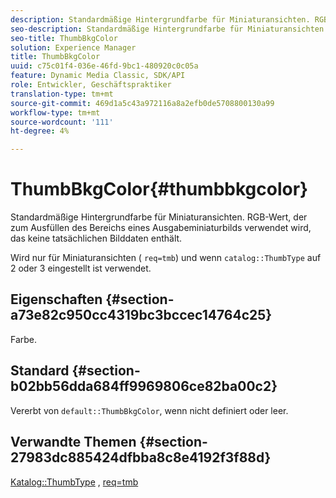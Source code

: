 ```yaml
---
description: Standardmäßige Hintergrundfarbe für Miniaturansichten. RGB-Wert, der zum Ausfüllen des Bereichs eines Ausgabeminiaturbilds verwendet wird, das keine tatsächlichen Bilddaten enthält.
seo-description: Standardmäßige Hintergrundfarbe für Miniaturansichten. RGB-Wert, der zum Ausfüllen des Bereichs eines Ausgabeminiaturbilds verwendet wird, das keine tatsächlichen Bilddaten enthält.
seo-title: ThumbBkgColor
solution: Experience Manager
title: ThumbBkgColor
uuid: c75c01f4-036e-46fd-9bc1-480920c0c05a
feature: Dynamic Media Classic, SDK/API
role: Entwickler, Geschäftspraktiker
translation-type: tm+mt
source-git-commit: 469d1a5c43a972116a8a2efb0de5708800130a99
workflow-type: tm+mt
source-wordcount: '111'
ht-degree: 4%

---
```



# ThumbBkgColor{#thumbbkgcolor}

Standardmäßige Hintergrundfarbe für Miniaturansichten. RGB-Wert, der zum Ausfüllen des Bereichs eines Ausgabeminiaturbilds verwendet wird, das keine tatsächlichen Bilddaten enthält.

Wird nur für Miniaturansichten ( `req=tmb`) und wenn `catalog::ThumbType` auf 2 oder 3 eingestellt ist verwendet.

## Eigenschaften {#section-a73e82c950cc4319bc3bccec14764c25}

Farbe.

## Standard {#section-b02bb56dda684ff9969806ce82ba00c2}

Vererbt von `default::ThumbBkgColor`, wenn nicht definiert oder leer.

## Verwandte Themen {#section-27983dc885424dfbba8c8e4192f3f88d}

[Katalog::ThumbType](../../../../../is-api/image-catalog/image-serving-api-ref/c-image-catalog-reference/c-image-svg-data-reference/c-image-data-reference/r-thumbtype-cat.md#reference-41149ddffc8749cba2f8d9c8e2611e03) ,  [req=tmb](../../../../../is-api/http-ref/image-serving-api-ref/c-http-protocol-reference/c-command-reference/r-req/r-req.md#reference-907cdb4a97034db7ad94695f25552e76)
